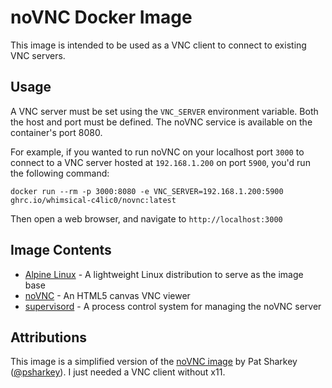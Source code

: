 # noVNC Docker Image

This image is intended to be used as a VNC client to connect to existing VNC servers.

## Usage

A VNC server must be set using the `VNC_SERVER` environment variable. Both the host and port must be defined. The noVNC service is available on the container's port 8080.

For example, if you wanted to run noVNC on your localhost port `3000` to connect to a VNC server hosted at `192.168.1.200` on port `5900`, you'd run the following command:

```
docker run --rm -p 3000:8080 -e VNC_SERVER=192.168.1.200:5900 ghrc.io/whimsical-c4lic0/novnc:latest
```

Then open a web browser, and navigate to `http://localhost:3000`

## Image Contents

- [Alpine Linux](https://www.alpinelinux.org) - A lightweight Linux distribution to serve as the image base
- [noVNC](https://novnc.com) - An HTML5 canvas VNC viewer
- [supervisord](http://supervisord.org) - A process control system for managing the noVNC server

## Attributions

This image is a simplified version of the [noVNC image](https://github.com/psharkey/docker/tree/master/novnc) by Pat Sharkey ([@psharkey](https://github.com/psharkey)). I just needed a VNC client without x11.

